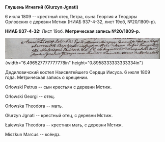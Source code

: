 **Глушень Игнатий (Głurzyn Jgnati)**

6 июля 1809 -- крестный отец Петра, сына Георгия и Теодоры Орловских с
деревни Мстиж (НИАБ 937-4-32, лист 19об, №20/1809-р).

**НИАБ 937-4-32:** Лист 19об. **Метрическая запись №20/1809-р.**

![](./media/4ad6aeef29345cb4c70e56b10570aa1475acd552.png){width="6.496527777777778in"
height="0.8958333333333334in"}

Дедиловичский костел Наисвятейшего Сердца Иисуса. 6 июля 1809 года.
Метрическая запись о крещении.

Orłowski Petrus -- сын крестьян с деревни Мстиж.

Orłowski Georgi -- отец.

Orłowska Theodora -- мать.

Głurzyn Jgnati -- крестный отец, с деревни Мстиж.

Łaiewska Theodora -- крестная мать, с деревни Мстиж.

Miszkun Marcus -- ксёндз.
